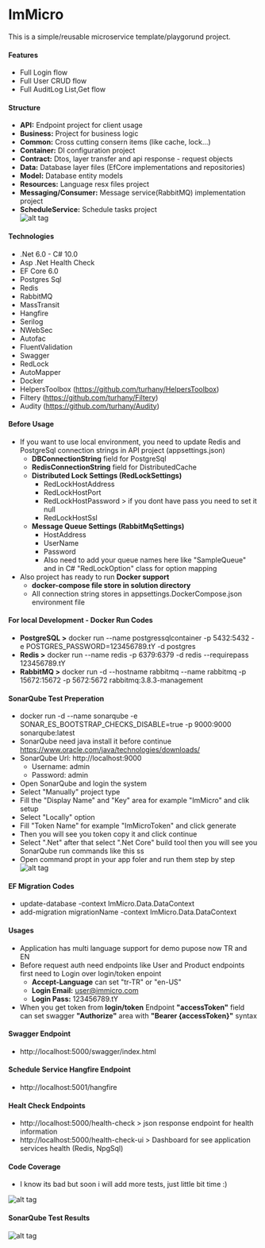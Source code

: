 #   **ImMicro**
    
This is a simple/reusable microservice template/playgorund project.  

#### Features
- Full Login flow
- Full User CRUD flow
- Full AuditLog List,Get flow

#### Structure
- **API:** Endpoint project for client usage  
- **Business:** Project for business logic        
- **Common:** Cross cutting consern items (like cache, lock...)   
- **Container:** DI configuration project   
- **Contract:** Dtos, layer transfer and api response - request objects   
- **Data:** Database layer files (EfCore implementations and repositories)    
- **Model:** Database entity models   
- **Resources:** Language resx files project   
- **Messaging/Consumer:** Message service(RabbitMQ) implementation project
- **ScheduleService:** Schedule tasks project   
![alt tag](Files/solutiondiagram.jpg)  

#### Technologies

* .Net 6.0 - C# 10.0
* Asp .Net Health Check  
* EF Core 6.0  
* Postgres Sql  
* Redis 
* RabbitMQ
* MassTransit
* Hangfire  
* Serilog  
* NWebSec  
* Autofac  
* FluentValidation  
* Swagger  
* RedLock  
* AutoMapper  
* Docker
* HelpersToolbox (https://github.com/turhany/HelpersToolbox)
* Filtery (https://github.com/turhany/Filtery)
* Audity (https://github.com/turhany/Audity)

#### Before Usage
* If you want to use local environment, you need to update Redis and PostgreSql connection strings in API project  (appsettings.json)    
    * **DBConnectionString** field for PostgreSql
    * **RedisConnectionString** field for DistributedCache
    * **Distributed Lock Settings (RedLockSettings)**
        * RedLockHostAddress
        * RedLockHostPort
        * RedLockHostPassword > if you dont have pass you need to set it null
        * RedLockHostSsl  
    * **Message Queue Settings (RabbitMqSettings)**
        * HostAddress
        * UserName
        * Password
        * Also need to add your queue names here like "SampleQueue" and in C# "RedLockOption" class for option mapping
* Also project has ready to run **Docker support**
    * **docker-compose file store in solution directory**
    * All connection string stores in appsettings.DockerCompose.json environment file

#### For local Development - Docker Run Codes
* **PostgreSQL >**  docker run --name postgressqlcontainer -p 5432:5432 -e POSTGRES_PASSWORD=123456789.tY -d postgres
* **Redis >** docker run --name redis -p 6379:6379 -d redis --requirepass 123456789.tY
* **RabbitMQ >** docker run -d --hostname rabbitmq --name rabbitmq -p 15672:15672 -p 5672:5672 rabbitmq:3.8.3-management 

#### SonarQube Test Preperation
* docker run -d --name sonarqube -e SONAR_ES_BOOTSTRAP_CHECKS_DISABLE=true -p 9000:9000 sonarqube:latest
* SonarQube need java install it before continue https://www.oracle.com/java/technologies/downloads/
* SonarQube Url: http://localhost:9000 
    * Username: admin
    * Password: admin
* Open SonarQube and login the system
* Select "Manually" project type
* Fill the "Display Name" and "Key" area for example "ImMicro" and clik setup
* Select "Locally" option
* Fill "Token Name" for example "ImMicroToken" and click generate
* Then you will see you token copy it and click continue
* Select ".Net" after that select ".Net Core" build tool then you will see you SonarQube run commands like this ss
* Open command propt in your app foler and run them step by step
![alt tag](Files/sonarqubeflow.jpg)  

#### EF Migration Codes
* update-database -context ImMicro.Data.DataContext
* add-migration migrationName -context ImMicro.Data.DataContext

#### Usages
* Application has multi language support for demo pupose now TR and EN
* Before request auth need endpoints like User and Product endpoints first need to Login over login/token enpoint
    * **Accept-Language** can set "tr-TR" or "en-US"
    * **Login Email:** user@immicro.com
    * **Login Pass:** 123456789.tY
* When you get token from **login/token** Endpoint **"accessToken"** field can set swagger **"Authorize"** area with **"Bearer {accessToken}"** syntax

#### Swagger Endpoint   
* http://localhost:5000/swagger/index.html

#### Schedule Service Hangfire Endpoint   
* http://localhost:5001/hangfire

#### Healt Check Endpoints   
* http://localhost:5000/health-check    > json response endpoint for health information
* http://localhost:5000/health-check-ui > Dashboard for see application services health (Redis, NpgSql)    

#### Code Coverage
* I know its bad but soon i will add more tests, just little bit time :)

![alt tag](Files/testcovarage.jpg)  

#### SonarQube Test Results
![alt tag](Files/sonarquberesult.jpg)  

